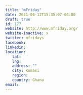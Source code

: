 ```yaml
---
title: "mFriday"
date: 2021-06-12T15:35:07-04:00
draft: true
id: 177
website: http://www.mfriday.org/
website-inactive: x
twitter: mfridays
facebook: 
linkedin: 
location: 
   lat: 
   lng: 
   address: ""
   city: Kumasi
   region: 
   country: Ghana
email: 
---
```


